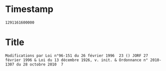 # Timestamp
```
1291161600000
```

# Title
```
Modifications par Loi n°96-151 du 26 février 1996  23 () JORF 27 février 1996 & Loi du 13 décembre 1926, v. init. & Ordonnance n° 2010-1307 du 28 octobre 2010  7
```